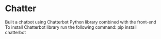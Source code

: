 # Chatter
Built a chatbot using Chatterbot Python library combined with the front-end 
To install Chatterbot library run the following command:
pip install chatterbot
